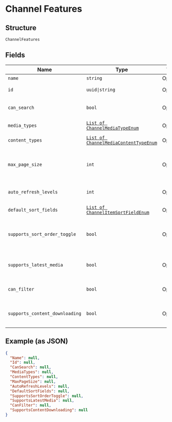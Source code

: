 
# Channel Features

## Structure

`ChannelFeatures`

## Fields

| Name | Type | Tags | Description |
|  --- | --- | --- | --- |
| `name` | `string` | Optional | Gets or sets the name. |
| `id` | `uuid\|string` | Optional | Gets or sets the identifier. |
| `can_search` | `bool` | Optional | Gets or sets a value indicating whether this instance can search. |
| `media_types` | [`List of ChannelMediaTypeEnum`](../../doc/models/channel-media-type-enum.md) | Optional | Gets or sets the media types. |
| `content_types` | [`List of ChannelMediaContentTypeEnum`](../../doc/models/channel-media-content-type-enum.md) | Optional | Gets or sets the content types. |
| `max_page_size` | `int` | Optional | Gets or sets the maximum number of records the channel allows retrieving at a time. |
| `auto_refresh_levels` | `int` | Optional | Gets or sets the automatic refresh levels. |
| `default_sort_fields` | [`List of ChannelItemSortFieldEnum`](../../doc/models/channel-item-sort-field-enum.md) | Optional | Gets or sets the default sort orders. |
| `supports_sort_order_toggle` | `bool` | Optional | Gets or sets a value indicating whether a sort ascending/descending toggle is supported. |
| `supports_latest_media` | `bool` | Optional | Gets or sets a value indicating whether [supports latest media]. |
| `can_filter` | `bool` | Optional | Gets or sets a value indicating whether this instance can filter. |
| `supports_content_downloading` | `bool` | Optional | Gets or sets a value indicating whether [supports content downloading]. |

## Example (as JSON)

```json
{
  "Name": null,
  "Id": null,
  "CanSearch": null,
  "MediaTypes": null,
  "ContentTypes": null,
  "MaxPageSize": null,
  "AutoRefreshLevels": null,
  "DefaultSortFields": null,
  "SupportsSortOrderToggle": null,
  "SupportsLatestMedia": null,
  "CanFilter": null,
  "SupportsContentDownloading": null
}
```

